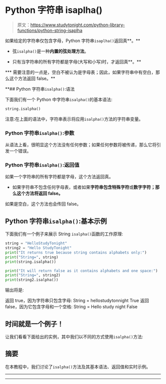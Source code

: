 # Python 字符串 isaplha()

> 原文：<https://www.studytonight.com/python-library-functions/python-string-isaplha>

如果给定的字符串仅包含字母，Python 字符串`isaplha()`返回真**。**

*   弦`isalpha()`是一种**内置的弦处理方法**。

*   只有当字符串的所有字符都是字母(大写和小写)时，才返回真**。**

***   需要注意的一点是，空白不被认为是字母表；因此，如果字符串中有空白，那么这个方法返回 false。** 

 **## Python 字符串`isalpha()`:语法

下面我们有一个 Python 中字符串`isalpha()`的基本语法:

```py
string.isalpha()
```

注意:在上面的语法中，字符串表示将应用`isalpha()`方法的字符串变量。

### Python 字符串`isalpha()`:参数

从语法上看，很明显这个方法没有任何参数；如果任何参数将被传递，那么它将引发一个错误。

### Python 字符串`isalpha()`:返回值

如果一个字符串的所有字符都是字母，这个方法返回真。

*   如果字符串不包含任何字母表，或者如果**字符串包含特殊字符**或**数字字符；那么这个方法将返回 false。**

如果是空白，这个方法也会传回 false。

## Python 字符串`isalpha()`:基本示例

下面我们有一个例子来展示 String `isalpha()`函数的工作原理:

```py
string = "HelloStudyTonight"
string2 = "Hello StudyTonight"
print("It returns true because string contains alphabets only:")
print("String=", string)
print(string.isalpha())

print("It will return false as it contains alphabets and one space:")
print("String=", string2)
print(string2.isalpha())
```

输出将是:

返回 true，因为字符串只包含字母:
String = hellostudytonnight
True
返回 false，因为它包含字母和一个空格:
String = Hello study night
False

## 时间就是一个例子！

让我们看看下面给出的实例，其中我们以不同的方式使用`isalpha()`方法:

## 摘要

在本教程中，我们讨论了`isalpha()`方法及其基本语法、返回值和实时示例。

* * *

* * ***